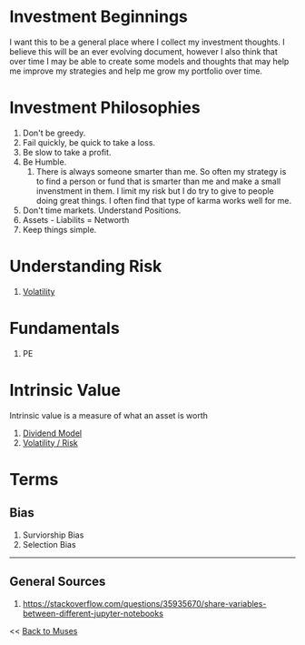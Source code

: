 <a id='muses'></a>

[//]: # (
Author: Samuel Stephens
Date: 9/22/2021
)

# Investment Beginnings
I want this to be a general place where I collect my investment thoughts. I believe this will be an ever evolving document, however I also think that over time I may be able to create some models and thoughts that may help me improve my strategies and help me grow my portfolio over time.

# Investment Philosophies
1. Don't be greedy.
1. Fail quickly, be quick to take a loss.
1. Be slow to take a profit.
1. Be Humble.
   1. There is always someone smarter than me. So often my strategy is to find a person or fund that is smarter than me and make a small invenstment in them. I limit my risk but I do try to give to people doing great things. I often find that type of karma works well for me.
1. Don't time markets. Understand Positions.
1. Assets - Liabilits = Networth
1. Keep things simple.

# Understanding Risk
1. [Volatility](Volatility.ipynb#volatility_id)

# Fundamentals
1. PE

# Intrinsic Value
Intrinsic value is a measure of what an asset is worth

1. [Dividend Model](Dividend.ipynb#dividend_id)
1. [Volatility / Risk](Volatilty.ipynb#dividend_id)

# Terms

## Bias
1. Surviorship Bias
1. Selection Bias

<hr>

## General Sources
1. https://stackoverflow.com/questions/35935670/share-variables-between-different-jupyter-notebooks

<< [Back to Muses](Muses.md#muses_id)